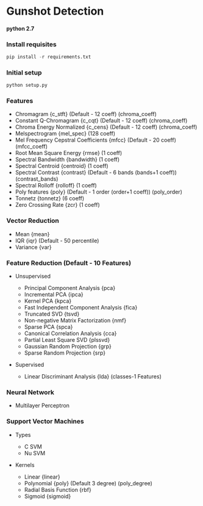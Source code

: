 # Gunshot Detection

#### python 2.7

### Install requisites

```python
pip install -r requirements.txt

```

### Initial setup

```python
python setup.py

```

### Features
- Chromagram {c_stft} (Default - 12 coeff) (chroma_coeff)
- Constant Q-Chromagram {c_cqt} (Default - 12 coeff) (chroma_coeff)
- Chroma Energy Normalized {c_cens} (Default - 12 coeff) (chroma_coeff)
- Melspectrogram {mel_spec} (128 coeff)
- Mel Frequency Cepstral Coefficients {mfcc} (Default - 20 coeff) (mfcc_coeff)
- Root Mean Square Energy {rmse} (1 coeff)
- Spectral Bandwidth {bandwidth} (1 coeff)
- Spectral Centroid {centroid} (1 coeff)
- Spectral Contrast {contrast} (Default - 6 bands (bands+1 coeff)) (contrast_bands)
- Spectral Rolloff {rolloff} (1 coeff)
- Poly features {poly} (Default - 1 order (order+1 coeff)) (poly_order)
- Tonnetz {tonnetz} (6 coeff)
- Zero Crossing Rate {zcr} (1 coeff)

### Vector Reduction
- Mean {mean}
- IQR {iqr} (Default - 50 percentile)
- Variance {var}

### Feature Reduction (Default - 10 Features)
- Unsupervised
    - Principal Component Analysis {pca}
    - Incremental PCA {ipca}
    - Kernel PCA {kpca}
    - Fast Independent Component Analysis {fica}
    - Truncated SVD {tsvd}
    - Non-negative Matrix Factorization {nmf}
    - Sparse PCA {spca}
    - Canonical Correlation Analysis {cca}
    - Partial Least Square SVD {plssvd}
    - Gaussian Random Projection {grp}
    - Sparse Random Projection {srp}

- Supervised
    - Linear Discriminant Analysis {lda} (classes-1 Features)

### Neural Network
- Multilayer Perceptron

### Support Vector Machines
- Types
    - C SVM
    - Nu SVM

- Kernels
    - Linear {linear}
    - Polynomial {poly} (Default 3 degree) (poly_degree)
    - Radial Basis Function {rbf}
    - Sigmoid {sigmoid}